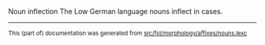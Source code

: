 Noun inflection
The Low German language nouns inflect in cases.

* * *

<small>This (part of) documentation was generated from [src/fst/morphology/affixes/nouns.lexc](https://github.com/giellalt/lang-nds/blob/main/src/fst/morphology/affixes/nouns.lexc)</small>
